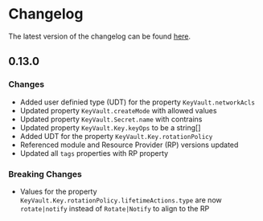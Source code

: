 # Changelog

The latest version of the changelog can be found [here](/Azure/bicep-registry-modules/blob/main/avm/res/key-vault/vault/CHANGELOG.md).

## 0.13.0

### Changes

- Added user definied type (UDT) for the property `KeyVault.networkAcls`
- Updated property `KeyVault.createMode` with allowed values
- Updated property `KeyVault.Secret.name` with contrains
- Updated property `KeyVault.Key.keyOps` to be a string[]
- Added UDT for the property `KeyVault.Key.rotationPolicy`
- Referenced module and Resource Provider (RP) versions updated
- Updated all `tags` properties with RP property

### Breaking Changes

- Values for the property `KeyVault.Key.rotationPolicy.lifetimeActions.type` are now `rotate|notify` instead of `Rotate|Notify` to align to the RP
